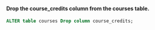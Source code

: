 ####  Drop the course_credits column from the courses table.

```sql
ALTER table courses Drop column course_credits;
```
